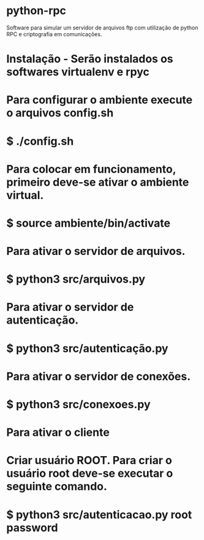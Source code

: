 # python-rpc
Software para simular um servidor de arquivos ftp com utilização de python RPC e criptografia em comunicações.


# Instalação - Serão instalados os softwares virtualenv e rpyc
# Para configurar o ambiente execute o arquivos config.sh
# $ ./config.sh

# Para colocar em funcionamento, primeiro deve-se ativar o ambiente virtual.
# $ source ambiente/bin/activate

# Para ativar o servidor de arquivos.
# $ python3 src/arquivos.py

# Para ativar o servidor de autenticação.
# $ python3 src/autenticação.py

# Para ativar o servidor de conexões.
# $ python3 src/conexoes.py

# Para ativar o cliente

# Criar usuário ROOT. Para criar o usuário root deve-se executar o seguinte comando.
# $ python3 src/autenticacao.py root password
